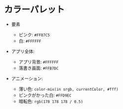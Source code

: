 # カラーパレット

- 要素
  - ピンク: `#FF87C5`
  - 白: `#FFFFFF`

- アプリ全体:
  - アプリ背景: `#FFFFFF`
  - 落書き画面: `#FFB7DC`

- アニメーション:
  - 薄い色: `color-mix(in srgb, currentColor, #fff)`
  - ピンクがかった白: `#FFD9EC`
  - 暗転色: `rgb(178 178 178 / 0.5)`
